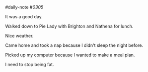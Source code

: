 #daily-note
#_0305_ 

It was a good day.

Walked down to Pie Lady with Brighton and Nathena for lunch.

Nice weather.

Came home and took a nap because I didn't sleep the night before.

Picked up my computer because I wanted to make a meal plan.

I need to stop being fat.